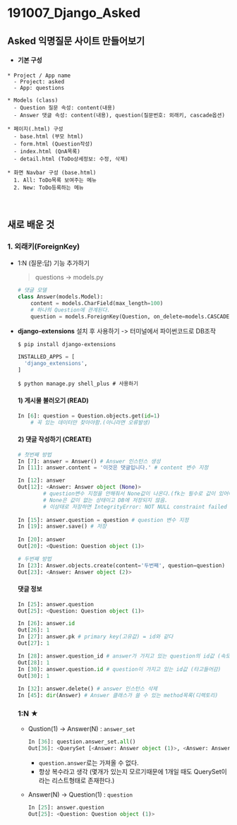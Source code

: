 # 191007_Django_Asked

## Asked 익명질문 사이트 만들어보기

- #### 기본 구성

```
* Project / App name
  - Project: asked
  - App: questions
  
* Models (class)
  - Question 질문 속성: content(내용)
  - Answer 댓글 속성: content(내용), question(질문번호: 외래키, cascade옵션)
  
* 페이지(.html) 구성
  - base.html (부모 html)
  - form.html (Question작성)
  - index.html (QnA목록)
  - detail.html (ToDo상세정보: 수정, 삭제)
  
* 화면 Navbar 구성 (base.html)
  1. All: ToDo목록 보여주는 메뉴
  2. New: ToDo등록하는 메뉴
```

<br>

## 새로 배운 것

### 1. 외래키(ForeignKey)

- 1:N (질문:답) 기능 추가하기

  > questions -> models.py

  ```python
  # 댓글 모델
  class Answer(models.Model):
      content = models.CharField(max_length=100)
      # 하나의 Question에 관계된다.
      question = models.ForeignKey(Question, on_delete=models.CASCADE)
  ```

- **django-extensions** 설치 후 사용하기 -> 터미널에서 파이썬코드로 DB조작

  ```
  $ pip install django-extensions
  ```

  ```python
  INSTALLED_APPS = [
  	'django_extensions',
  ]
  ```

  ```
  $ python manage.py shell_plus # 사용하기
  ```

  #### 1) 게시물 불러오기 (READ)

  ```python
  In [6]: question = Question.objects.get(id=1) 
      # 꼭 있는 데이터만 찾아야함.(아니라면 오류발생)
  ```

  #### 2) 댓글 작성하기 (CREATE)

  ```python
  # 첫번째 방법
  In [7]: answer = Answer() # Answer 인스턴스 생성
  In [11]: answer.content = '이것은 댓글입니다.' # content 변수 지정
  
  In [12]: answer
  Out[12]: <Answer: Answer object (None)> 
          # question변수 지정을 안해줘서 None값이 나온다.(fk는 필수로 값이 있어야 함.)
          # None은 값이 없는 상태이고 DB에 저장되지 않음.
          # 이상태로 저장하면 IntegrityError: NOT NULL constraint failed 에러 발생
          
  In [15]: answer.question = question # question 변수 지정 
  In [19]: answer.save() # 저장
      
  In [20]: answer
  Out[20]: <Question: Question object (1)>
  
  # 두번째 방법
  In [23]: Answer.objects.create(content='두번째', question=question)
  Out[23]: <Answer: Answer object (2)>
  ```

  #### 댓글 정보

  ```python
  In [25]: answer.question
  Out[25]: <Question: Question object (1)>     
  
  In [26]: answer.id
  Out[26]: 1
  In [27]: answer.pk # primary key(고유값) = id와 같다
  Out[27]: 1
  
  In [28]: answer.question_id # answer가 가지고 있는 question의 id값 (속도 좀더 빠름)
  Out[28]: 1
  In [30]: answer.question.id # question이 가지고 있는 id값 (타고들어감)
  Out[30]: 1
      
  In [32]: answer.delete() # answer 인스턴스 삭제
  In [45]: dir(Answer) # Answer 클래스가 쓸 수 있는 method목록(디렉토리)
  ```

  ### 1:N ★

  - Qustion(1) -> Answer(N) : `answer_set`

    ```python
    In [36]: question.answer_set.all()
    Out[36]: <QuerySet [<Answer: Answer object (1)>, <Answer: Answer object (2)>]>
    ```

    - `question.answer`로는 가져올 수 없다.
    - 항상 복수라고 생각 (몇개가 있는지 모르기때문에 1개일 때도 QuerySet이라는 리스트형태로 존재한다.)

  - Answer(N) -> Question(1) : `question`

    ```python
    In [25]: answer.question
    Out[25]: <Question: Question object (1)>     
    ```

